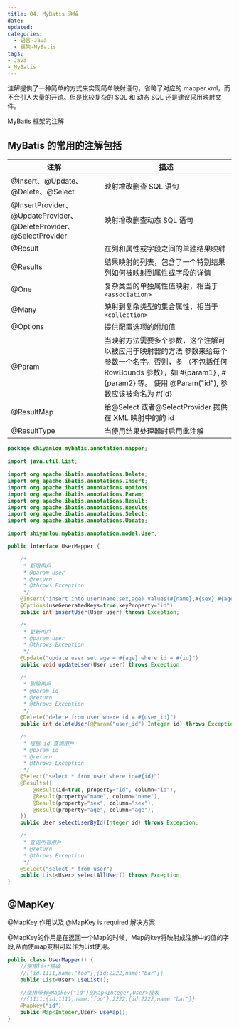 ```yaml
---
title: 04. MyBatis 注解
date:
updated:
categories:
  - 语言-Java
  - 框架-MyBatis
tags:
- Java
- MyBatis
---
```


注解提供了一种简单的方式来实现简单映射语句，省略了对应的 mapper.xml，而不会引入大量的开销。但是比较复杂的 SQL 和 动态 SQL 还是建议采用映射文件。

MyBatis 框架的注解

## MyBatis 的常用的注解包括

| 注解 | 描述 |
| ------ | ------ |
| @Insert、@Update、@Delete、@Select | 映射增改删查 SQL 语句 |
| @InsertProvider、@UpdateProvider、@DeleteProvider、@SelectProvider | 映射增改删查动态 SQL 语句 |
| @Result | 在列和属性或字段之间的单独结果映射 |
| @Results | 结果映射的列表，包含了一个特别结果列如何被映射到属性或字段的详情 |
| @One | 复杂类型的单独属性值映射，相当于 `<association>` |
| @Many | 映射到复杂类型的集合属性，相当于 `<collection>` |
| @Options | 提供配置选项的附加值 |
| @Param | 当映射方法需要多个参数，这个注解可以被应用于映射器的方法 参数来给每个参数一个名字。否则，多 （不包括任何 RowBounds 参数），如 #{param1} , #{param2} 等。 使用 @Param("id"), 参数应该被命名为 #{id} |
| @ResultMap | 给@Select 或者@SelectProvider 提供在 XML 映射中的的 id |
| @ResultType | 当使用结果处理器时启用此注解 |

```java
package shiyanlou.mybatis.annotation.mapper;

import java.util.List;

import org.apache.ibatis.annotations.Delete;
import org.apache.ibatis.annotations.Insert;
import org.apache.ibatis.annotations.Options;
import org.apache.ibatis.annotations.Param;
import org.apache.ibatis.annotations.Result;
import org.apache.ibatis.annotations.Results;
import org.apache.ibatis.annotations.Select;
import org.apache.ibatis.annotations.Update;

import shiyanlou.mybatis.annotation.model.User;

public interface UserMapper {

    /*
     * 新增用戶
     * @param user
     * @return
     * @throws Exception
     */
    @Insert("insert into user(name,sex,age) values(#{name},#{sex},#{age})")
    @Options(useGeneratedKeys=true,keyProperty="id")
    public int insertUser(User user) throws Exception;

    /*
     * 更新用戶
     * @param user
     * @throws Exception
     */
    @Update("update user set age = #{age} where id = #{id}")
    public void updateUser(User user) throws Exception;

    /*
     * 删除用戶
     * @param id
     * @return
     * @throws Exception
     */
    @Delete("delete from user where id = #{user_id}")
    public int deleteUser(@Param("user_id") Integer id) throws Exception;

    /*
     * 根据 id 查询用戶
     * @param id
     * @return
     * @throws Exception
     */
    @Select("select * from user where id=#{id}")
    @Results({
        @Result(id=true, property="id", column="id"),
        @Result(property="name", column="name"),
        @Result(property="sex", column="sex"),
        @Result(property="age", column="age"),
    })
    public User selectUserById(Integer id) throws Exception;

    /*
     * 查询所有用戶
     * @return
     * @throws Exception
     */
    @Select("select * from user")
    public List<User> selectAllUser() throws Exception;
}
```

## @MapKey

@MapKey 作用以及 @MapKey is required 解决方案

 @MapKey的作用是在返回一个Map的时候，Map的key将映射成注解中的值的字段,从而使map变相可以作为List使用。

```java
public class UserMapper() {
    //使用list接收
    //[{id:1111,name:"foo"},{id:2222,name:"bar"}]
    public List<User> useList();

    //使用带有@Mapkey("id")的Map<Integer,User>接收
    //{1111:{id:1111,name:"foo"},2222:{id:2222,name:"bar"}}
    @Mapkey("id")
    public Map<Integer,User> useMap();
}
```
